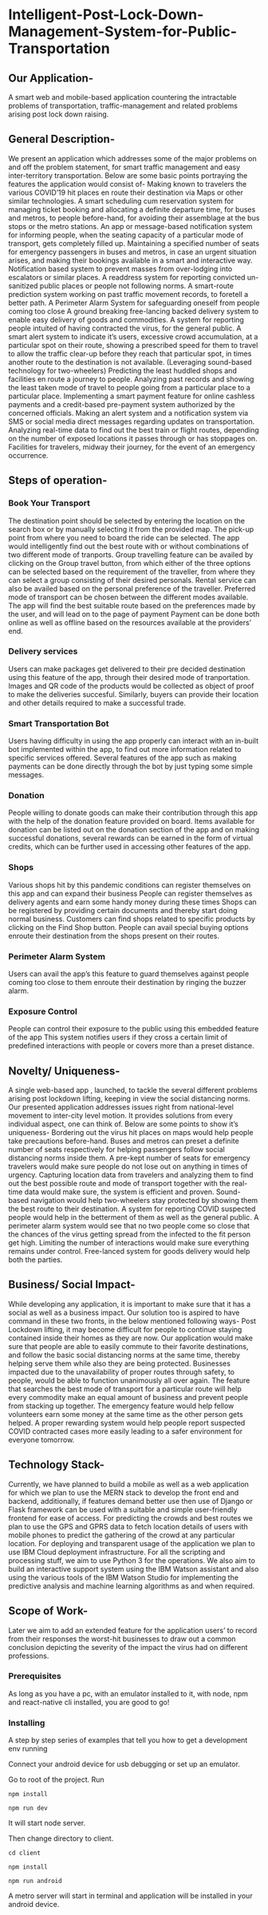 # Intelligent-Post-Lock-Down-Management-System-for-Public-Transportation

## Our Application-
A smart web and mobile-based application countering the intractable problems of transportation, traffic-management and related problems arising post lock down raising.

## General Description-
We present an application which addresses some of the major problems on and off the problem statement, for smart traffic management and easy inter-territory transportation. Below are some basic points portraying the features the application would consist of-
Making known to travelers the various COVID’19 hit places en route their destination via Maps or other similar technologies.
A smart scheduling cum reservation system for managing ticket booking and allocating a definite departure time, for buses and metros, to people before-hand, for avoiding their assemblage at the bus stops or the metro stations.
An app or message-based notification system for informing people, when the seating capacity of a particular mode of transport, gets completely filled up.
Maintaining a specified number of seats for emergency passengers in buses and metros, in case an urgent situation arises, and making their bookings available in a smart and interactive way.
Notification based system to prevent masses from over-lodging into escalators or similar places.
A readdress system for reporting convicted un-sanitized public places or people not following norms.
A smart-route prediction system working on past traffic movement records, to foretell a better path.
A Perimeter Alarm System for safeguarding oneself from people coming too close
A ground breaking free-lancing backed delivery system to enable easy delivery of goods and commodities.
A system for reporting people intuited of having contracted the virus, for the general public.
A smart alert system to indicate it’s users, excessive crowd accumulation, at a particular spot on their route, showing a prescribed speed for them to travel to allow the traffic clear-up before they reach that particular spot, in times another route to the destination is not available. (Leveraging sound-based technology for two-wheelers)
Predicting the least huddled shops and facilities en route a journey to people.
Analyzing past records and showing the least taken mode of travel to people going from a particular place to a particular place.
Implementing a smart payment feature for online cashless payments and  a credit-based pre-payment system authorized by the concerned officials.
Making an alert system and a notification system via SMS or  social media direct messages regarding updates on transportation.
Analyzing real-time data to find out the best train or flight routes, depending on the number of exposed locations it passes through or has stoppages on.
Facilities for travelers, midway their journey, for the event of an emergency occurrence. 

## Steps of operation-
### Book Your Transport
The destination point should be selected by entering the location on the search box or by manually selecting it from the provided map.
The pick-up point from where you need to board the ride can be selected.
The app would intelligently find out the best route with or without combinations of two different mode of tranports.
Group travelling feature can be availed by clicking on the Group travel button, from which either of the three options can be selected based on the requirement of the traveller, from where they can select a group consisting of their desired personals.
Rental service can also be availed based on the personal preference of the traveller.
Preferred mode of transport can be chosen between the different modes available.
The app will find the best suitable route based on the preferences made by the user, and will lead on to the page of payment
Payment can be done both online as well as offline based on the resources available at the providers’ end.

### Delivery services
Users can make packages get delivered to their pre decided destination using this feature of the app, through their desired mode of tranportation.
Images and QR code of the products would be collected as object of proof to make the deliveries succesful.
Similarly, buyers can provide their location and other details required to make a successful trade.

### Smart Transportation Bot
Users having difficulty in using the app properly can interact with an in-built bot implemented within the app, to find out more information related to specific services offered.
Several features of the app such as making payments can be done directly through the bot by just typing some simple messages.

### Donation
People willing to donate goods can make their contribution through this app with the help of the donation feature provided on board.
Items available for donation can be listed out on the donation section of the app and on making successful donations, several rewards can be earned in the form of virtual credits, which can be further used in accessing other features of the app.

### Shops
Various shops hit by this pandemic conditions can register themselves on this app and can expand their business
People can register themselves as delivery agents and earn some handy money during these times
Shops can be registered by providing certain documents and thereby start doing normal business.
Customers can find shops related to specific products by clicking on the Find Shop button.
People can avail special buying options enroute their destination from the shops present on their routes. 
  
### Perimeter Alarm System
Users can avail the app’s this feature to guard themselves against people coming too close to them enroute their destination by ringing the buzzer alarm.

### Exposure Control
People can control their exposure to the public using this embedded feature of the app
This system notifies users if they cross a certain limit of predefined interactions with people or covers more than a preset distance.


## Novelty/ Uniqueness-
A single web-based app , launched, to tackle the several different problems arising post lockdown lifting, keeping in view the social distancing norms. Our presented application addresses issues right from national-level movement to inter-city level motion. It provides solutions from every individual aspect, one can think of. Below are some points to show it’s uniqueness-
Bordering out the virus hit places on maps would help people take precautions before-hand.
Buses and metros can preset a definite number of seats respectively for helping passengers follow social distancing norms inside them.
A pre-kept number of seats for emergency travelers would make sure people do not lose out on anything in times of urgency.
Capturing location data from travelers and analyzing them to find out the best possible route and mode of transport together with the real-time data would make sure, the system is efficient and proven.
Sound-based navigation would help two-wheelers stay protected by showing them the best route to their destination.
A system for reporting COVID suspected people would help in the betterment of them as well as the general public.
A perimeter alarm system would see that no two people come so close that the chances of the virus getting spread from the infected to the fit person get high.
Limiting the number of interactions would make sure everything remains under control.
Free-lanced system for goods delivery would help both the parties.

## Business/ Social Impact-
While developing any application, it is important to make sure that it has a social as well as a business impact. Our solution too is aspired to have command in these two fronts, in the below mentioned following ways-
Post Lockdown lifting, it may become difficult for people to continue staying contained inside their homes as they are now. Our application would make sure that people are able to easily commute to their favorite destinations, and follow the basic social distancing norms at the same time, thereby helping serve them while also they are being protected.
Businesses impacted due to the unavailability of proper routes through safety, to people, would be able to function unanimously all over again.
The feature that searches the best mode of transport for a particular route will help every commodity make an equal amount of business and prevent people from stacking up together.
The emergency feature would help fellow volunteers earn some money at the same time as the other person gets helped.
A proper rewarding system would help people report suspected COVID contracted cases more easily leading to a safer environment for everyone tomorrow.


## Technology Stack-
Currently, we have planned to build a mobile as well as a web application for which we plan to use the MERN stack to develop the front end and backend, additionally, if features demand better use then use of Django or Flask framework can be used with a suitable and simple user-friendly frontend for ease of access. For predicting the crowds and best routes we plan to use the GPS and GPRS data to fetch location details of users with mobile phones to predict the gathering of the crowd at any particular location. For deploying and transparent usage of the application we plan to use IBM Cloud deployment infrastructure. For all the scripting and processing stuff, we aim to use Python 3 for the operations. We also aim to build an interactive support system using the IBM Watson assistant and also using the various tools of the IBM Watson Studio for implementing the predictive analysis and machine learning algorithms as and when required.

## Scope of Work-
Later we aim to add an extended feature for the application users’ to record from their responses the worst-hit businesses to draw out a common conclusion depicting the severity of the impact the virus had on different professions.


### Prerequisites

As long as you have a pc, with an emulator installed to it, with node, npm and react-native cli installed, you are good to go!

### Installing

A step by step series of examples that tell you how to get a development env running

Connect your android device for usb debugging or set up an emulator.

Go to root of the project. Run

```
npm install
```

```
npm run dev
```
It will start node server.

Then change directory to client.

```
cd client 
```

```
npm install
```

```
npm run android
```

A metro server will start in terminal and application will be installed in your android device.

